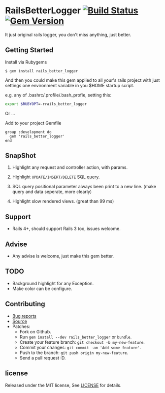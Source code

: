 # RailsBetterLogger [![Build Status](https://travis-ci.org/zw963/rails_better_logger.svg?branch=master)](https://travis-ci.org/zw963/rails_better_logger) [![Gem Version](https://badge.fury.io/rb/rails_better_logger.svg)](http://badge.fury.io/rb/rails_better_logger)

It just original rails logger, you don't miss anything, just better.

## Getting Started

Install via Rubygems

    $ gem install rails_better_logger

And then you could make this gem applied to all your's rails project
with just settings one environment variable in you $HOME startup script.

e.g. any of .bashrc/.profile/.bash_profie, setting this:

```sh
export $RUBYOPT=-rrails_better_logger
```

Or ...

Add to your project Gemfile

    group :development do
      gem 'rails_better_logger'
    end
    
## SnapShot

1. Highlight any request and controller action, with params.

[](zw963.github.io/rails_better_logger1.png)

2. Highlight `UPDATE/INSERT/DELETE` SQL query.

[](zw963.github.io/rails_better_logger2.png)

3. SQL query positional parameter always been print to a new line. 
   (make query and data seperate, more clearly)
   
[](zw963.github.io/rails_better_logger3.png)

4. Highlight slow rendered views. (great than 99 ms)
   
[](zw963.github.io/rails_better_logger4.png)


## Support

  * Rails 4+, should support Rails 3 too, issues welcome.

## Advise
  * Any advise is welcome, just make this gem better.

## TODO

  * Background highlight for any Exception.
  * Make color can be configure.
## Contributing

  * [Bug reports](https://github.com/zw963/rails_better_logger/issues)
  * [Source](https://github.com/zw963/rails_better_logger)
  * Patches:
    * Fork on Github.
    * Run `gem install --dev rails_better_logger` or `bundle`.
    * Create your feature branch: `git checkout -b my-new-feature`.
    * Commit your changes: `git commit -am 'Add some feature'`.
    * Push to the branch: `git push origin my-new-feature`.
    * Send a pull request :D.

## license

Released under the MIT license, See [LICENSE](https://github.com/zw963/rails_better_logger/blob/master/LICENSE) for details.

